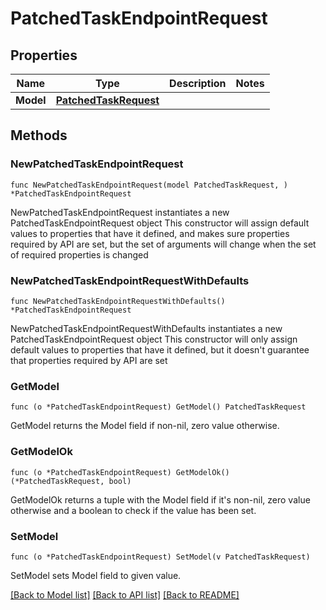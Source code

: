 # PatchedTaskEndpointRequest

## Properties

Name | Type | Description | Notes
------------ | ------------- | ------------- | -------------
**Model** | [**PatchedTaskRequest**](PatchedTaskRequest.md) |  | 

## Methods

### NewPatchedTaskEndpointRequest

`func NewPatchedTaskEndpointRequest(model PatchedTaskRequest, ) *PatchedTaskEndpointRequest`

NewPatchedTaskEndpointRequest instantiates a new PatchedTaskEndpointRequest object
This constructor will assign default values to properties that have it defined,
and makes sure properties required by API are set, but the set of arguments
will change when the set of required properties is changed

### NewPatchedTaskEndpointRequestWithDefaults

`func NewPatchedTaskEndpointRequestWithDefaults() *PatchedTaskEndpointRequest`

NewPatchedTaskEndpointRequestWithDefaults instantiates a new PatchedTaskEndpointRequest object
This constructor will only assign default values to properties that have it defined,
but it doesn't guarantee that properties required by API are set

### GetModel

`func (o *PatchedTaskEndpointRequest) GetModel() PatchedTaskRequest`

GetModel returns the Model field if non-nil, zero value otherwise.

### GetModelOk

`func (o *PatchedTaskEndpointRequest) GetModelOk() (*PatchedTaskRequest, bool)`

GetModelOk returns a tuple with the Model field if it's non-nil, zero value otherwise
and a boolean to check if the value has been set.

### SetModel

`func (o *PatchedTaskEndpointRequest) SetModel(v PatchedTaskRequest)`

SetModel sets Model field to given value.



[[Back to Model list]](../README.md#documentation-for-models) [[Back to API list]](../README.md#documentation-for-api-endpoints) [[Back to README]](../README.md)


